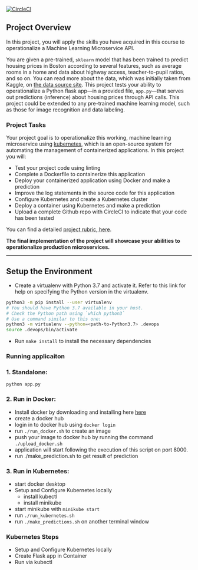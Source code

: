 [![CircleCI](https://dl.circleci.com/status-badge/img/gh/Vicskez/project4/tree/main.svg?style=svg)](https://dl.circleci.com/status-badge/redirect/gh/Vicskez/project4/tree/main)

## Project Overview

In this project, you will apply the skills you have acquired in this course to operationalize a Machine Learning Microservice API. 

You are given a pre-trained, `sklearn` model that has been trained to predict housing prices in Boston according to several features, such as average rooms in a home and data about highway access, teacher-to-pupil ratios, and so on. You can read more about the data, which was initially taken from Kaggle, on [the data source site](https://www.kaggle.com/c/boston-housing). This project tests your ability to operationalize a Python flask app—in a provided file, `app.py`—that serves out predictions (inference) about housing prices through API calls. This project could be extended to any pre-trained machine learning model, such as those for image recognition and data labeling.

### Project Tasks

Your project goal is to operationalize this working, machine learning microservice using [kubernetes](https://kubernetes.io/), which is an open-source system for automating the management of containerized applications. In this project you will:
* Test your project code using linting
* Complete a Dockerfile to containerize this application
* Deploy your containerized application using Docker and make a prediction
* Improve the log statements in the source code for this application
* Configure Kubernetes and create a Kubernetes cluster
* Deploy a container using Kubernetes and make a prediction
* Upload a complete Github repo with CircleCI to indicate that your code has been tested

You can find a detailed [project rubric, here](https://review.udacity.com/#!/rubrics/2576/view).

**The final implementation of the project will showcase your abilities to operationalize production microservices.**

---

## Setup the Environment

* Create a virtualenv with Python 3.7 and activate it. Refer to this link for help on specifying the Python version in the virtualenv. 
```bash
python3 -m pip install --user virtualenv
# You should have Python 3.7 available in your host. 
# Check the Python path using `which python3`
# Use a command similar to this one:
python3 -m virtualenv --python=<path-to-Python3.7> .devops
source .devops/bin/activate
```
* Run `make install` to install the necessary dependencies

### Running applicaiton

### 1. Standalone: 
 `python app.py`


### 2. Run in Docker: 
- Install docker by downloading and installing here [here](https://www.docker.com/)
- create a docker hub
- login in to docker hub using `docker login`
- run `./run_docker.sh` to create an image 
- push your image to docker hub by running the command `./upload_docker.sh`
- application will start following the execution of this script on port 8000.
- run ./make_prediction.sh to get result of prediction


### 3. Run in Kubernetes:
- start docker desktop
- Setup and Configure Kubernetes locally
    * install kubectl 
    * install minikube 
- start minikube with `minikube start`    
- run `./run_kubernetes.sh` 
- run `./make_predictions.sh` on another terminal window

### Kubernetes Steps

* Setup and Configure Kubernetes locally
* Create Flask app in Container
* Run via kubectl
